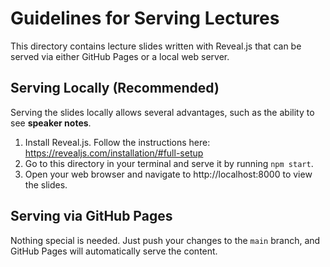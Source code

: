 # Guidelines for Serving Lectures

This directory contains lecture slides written with Reveal.js that can be served via either GitHub Pages or a local web server.

## Serving Locally (Recommended)

Serving the slides locally allows several advantages, such as the ability to see **speaker notes**.

1. Install Reveal.js. Follow the instructions here: https://revealjs.com/installation/#full-setup
2. Go to this directory in your terminal and serve it by running `npm start`.
3. Open your web browser and navigate to http://localhost:8000 to view the slides.

## Serving via GitHub Pages

Nothing special is needed. Just push your changes to the `main` branch, and GitHub Pages will automatically serve the content.
